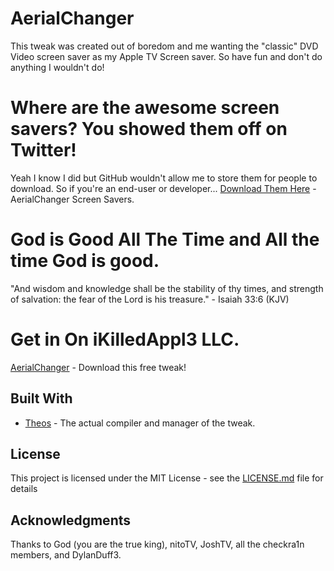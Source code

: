 # AerialChanger
This tweak was created out of boredom and me wanting the "classic" DVD Video screen saver as my Apple TV Screen saver. So have fun and don't do anything I wouldn't do!

# Where are the awesome screen savers? You showed them off on Twitter!
Yeah I know I did but GitHub wouldn't allow me to store them for people to download. So if you're an end-user or developer...
[Download Them Here](https://drive.google.com/file/d/1TltyFNG6yWXvCF9mh7yOAvr5qsdJFfWA/view?usp=sharing) - AerialChanger Screen Savers.

# God is Good All The Time and All the time God is good.
"And wisdom and knowledge shall be the stability of thy times, and strength of salvation: the fear of the Lord is his treasure." - Isaiah 33:6 (KJV)  

# Get in On iKilledAppl3 LLC.

[AerialChanger](https://toxicappl3.github.io/tvrepo/) - Download this free tweak!

## Built With

* [Theos](https://github.com/theos/theos) - The actual compiler and manager of the tweak.

## License

This project is licensed under the MIT License - see the [LICENSE.md](LICENSE.md) file for details

## Acknowledgments

 Thanks to God (you are the true king), nitoTV, JoshTV, all the checkra1n members, and DylanDuff3.
